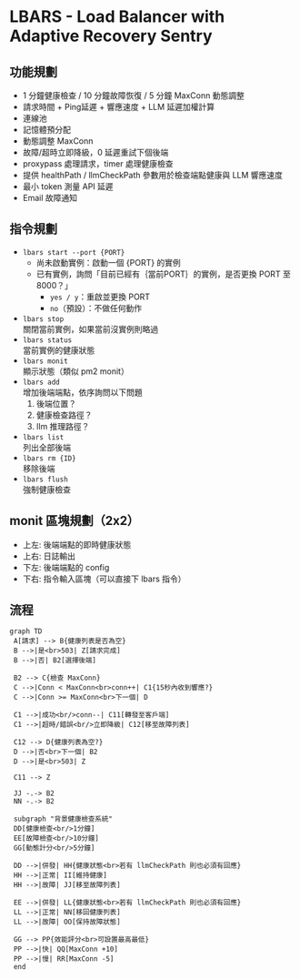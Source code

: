 # LBARS - Load Balancer with Adaptive Recovery Sentry

## 功能規劃
- 1 分鐘健康檢查 / 10 分鐘故障恢復 / 5 分鐘 MaxConn 動態調整
- 請求時間 + Ping延遲 + 響應速度 + LLM 延遲加權計算
- 連線池
- 記憶體預分配
- 動態調整 MaxConn
- 故障/超時立即降級，0 延遲重試下個後端
- proxypass 處理請求，timer 處理健康檢查
- 提供 healthPath / llmCheckPath 參數用於檢查端點健康與 LLM 響應速度
- 最小 token 測量 API 延遲
- Email 故障通知

## 指令規劃
- `lbars start --port {PORT}`<br>
    - 尚未啟動實例：啟動一個 {PORT} 的實例
    - 已有實例，詢問「目前已經有｛當前PORT｝的實例，是否更換 PORT 至 8000？」
        - `yes / y`：重啟並更換 PORT
        - `no`（預設）：不做任何動作
- `lbars stop`<br>
    關閉當前實例，如果當前沒實例則略過
- `lbars status`<br>
    當前實例的健康狀態
- `lbars monit`<br>
    顯示狀態（類似 pm2 monit）
- `lbars add`<br>
    增加後端端點，依序詢問以下問題
    1. 後端位置？
    2. 健康檢查路徑？
    3. llm 推理路徑？
- `lbars list`<br>
    列出全部後端
- `lbars rm {ID}`<br>
    移除後端
- `lbars flush`<br>
    強制健康檢查

## monit 區塊規劃（2x2）
- 上左: 後端端點的即時健康狀態
- 上右: 日誌輸出
- 下左: 後端端點的 config
- 下右: 指令輸入區塊（可以直接下 lbars 指令）

## 流程
```mermaid
graph TD
 A[請求] --> B{健康列表是否為空}
 B -->|是<br>503| Z[請求完成]
 B -->|否| B2[選擇後端]
 
 B2 --> C{檢查 MaxConn}
 C -->|Conn < MaxConn<br>conn++| C1{15秒內收到響應?}
 C -->|Conn >= MaxConn<br>下一個| D
 
 C1 -->|成功<br/>conn--| C11[轉發至客戶端]
 C1 -->|超時/錯誤<br/>立即降級| C12[移至故障列表]
 
 C12 --> D{健康列表為空?}
 D -->|否<br>下一個| B2
 D -->|是<br>503| Z
 
 C11 --> Z
 
 JJ -.-> B2
 NN -.-> B2
 
 subgraph "背景健康檢查系統"
 DD[健康檢查<br/>1分鐘]
 EE[故障檢查<br/>10分鐘]
 GG[動態計分<br/>5分鐘]
 
 DD -->|併發| HH{健康狀態<br>若有 llmCheckPath 則也必須有回應}
 HH -->|正常| II[維持健康]
 HH -->|故障| JJ[移至故障列表]
 
 EE -->|併發| LL{健康狀態<br>若有 llmCheckPath 則也必須有回應}
 LL -->|正常| NN[移回健康列表]
 LL -->|故障| OO[保持故障狀態]
 
 GG --> PP{效能評分<br>可設置最高最低}
 PP -->|快| QQ[MaxConn +10]
 PP -->|慢| RR[MaxConn -5]
 end
```
